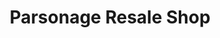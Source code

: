 ---
title: "Parsonage Resale Shop"
url: /kelleys-island/parsonage-resale-shop/
shop: Gebrauchtwaren
---